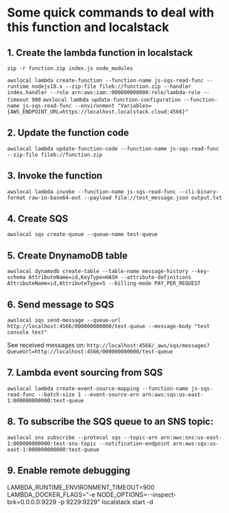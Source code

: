 Some quick commands to deal with this function and localstack
=======

## 1. Create the lambda function in localstack

`zip -r function.zip index.js node_modules`

`awslocal lambda create-function --function-name js-sqs-read-func --runtime nodejs18.x --zip-file fileb://function.zip --handler index.handler --role arn:aws:iam::000000000000:role/lambda-role --timeout 900`
`awslocal lambda update-function-configuration --function-name js-sqs-read-func --environment "Variables={AWS_ENDPOINT_URL=https://localhost.localstack.cloud:4566}"`

## 2. Update the function code

`awslocal lambda update-function-code --function-name js-sqs-read-func --zip-file fileb://function.zip`

## 3. Invoke the function

`awslocal lambda invoke --function-name js-sqs-read-func --cli-binary-format raw-in-base64-out --payload file://test_message.json output.txt`

## 4. Create SQS

`awslocal sqs create-queue --queue-name test-queue`

## 5. Create DnynamoDB table

`awslocal dynamodb create-table --table-name message-history --key-schema AttributeName=id,KeyType=HASH --attribute-definitions AttributeName=id,AttributeType=S --billing-mode PAY_PER_REQUEST`

## 6. Send message to SQS

`awslocal sqs send-message --queue-url http://localhost:4566/000000000000/test-queue --message-body "test console test"`

See received messages on:
`http://localhost:4566/_aws/sqs/messages?QueueUrl=http://localhost:4566/000000000000/test-queue`


## 7. Lambda event sourcing from SQS

`awslocal lambda create-event-source-mapping --function-name js-sqs-read-func --batch-size 1 --event-source-arn arn:aws:sqs:us-east-1:000000000000:test-queue`

## 8. To subscribe the SQS queue to an SNS topic:

`awslocal sns subscribe --protocol sqs --topic-arn arn:aws:sns:us-east-1:000000000000:test-sns-topic --notification-endpoint arn:aws:sqs:us-east-1:000000000000:test-queue`

## 9. Enable remote debugging

LAMBDA_RUNTIME_ENVIRONMENT_TIMEOUT=900 LAMBDA_DOCKER_FLAGS="-e NODE_OPTIONS=--inspect-brk=0.0.0.0:9229 -p 9229:9229" localstack start -d